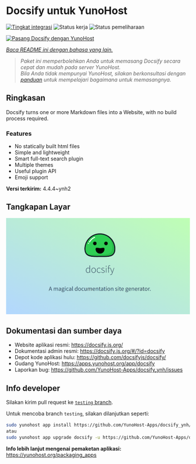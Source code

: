 <!--
N.B.: README ini dibuat secara otomatis oleh <https://github.com/YunoHost/apps/tree/master/tools/readme_generator>
Ini TIDAK boleh diedit dengan tangan.
-->

# Docsify untuk YunoHost

[![Tingkat integrasi](https://dash.yunohost.org/integration/docsify.svg)](https://ci-apps.yunohost.org/ci/apps/docsify/) ![Status kerja](https://ci-apps.yunohost.org/ci/badges/docsify.status.svg) ![Status pemeliharaan](https://ci-apps.yunohost.org/ci/badges/docsify.maintain.svg)

[![Pasang Docsify dengan YunoHost](https://install-app.yunohost.org/install-with-yunohost.svg)](https://install-app.yunohost.org/?app=docsify)

*[Baca README ini dengan bahasa yang lain.](./ALL_README.md)*

> *Paket ini memperbolehkan Anda untuk memasang Docsify secara cepat dan mudah pada server YunoHost.*  
> *Bila Anda tidak mempunyai YunoHost, silakan berkonsultasi dengan [panduan](https://yunohost.org/install) untuk mempelajari bagaimana untuk memasangnya.*

## Ringkasan

Docsify turns one or more Markdown files into a Website, with no build process required.

### Features

- No statically built html files
- Simple and lightweight
- Smart full-text search plugin
- Multiple themes
- Useful plugin API
- Emoji support


**Versi terkirim:** 4.4.4~ynh2

## Tangkapan Layar

![Tangkapan Layar pada Docsify](./doc/screenshots/screenshot.png)

## Dokumentasi dan sumber daya

- Website aplikasi resmi: <https://docsify.js.org/>
- Dokumentasi admin resmi: <https://docsify.js.org/#/?id=docsify>
- Depot kode aplikasi hulu: <https://github.com/docsifyjs/docsify/>
- Gudang YunoHost: <https://apps.yunohost.org/app/docsify>
- Laporkan bug: <https://github.com/YunoHost-Apps/docsify_ynh/issues>

## Info developer

Silakan kirim pull request ke [`testing` branch](https://github.com/YunoHost-Apps/docsify_ynh/tree/testing).

Untuk mencoba branch `testing`, silakan dilanjutkan seperti:

```bash
sudo yunohost app install https://github.com/YunoHost-Apps/docsify_ynh/tree/testing --debug
atau
sudo yunohost app upgrade docsify -u https://github.com/YunoHost-Apps/docsify_ynh/tree/testing --debug
```

**Info lebih lanjut mengenai pemaketan aplikasi:** <https://yunohost.org/packaging_apps>

